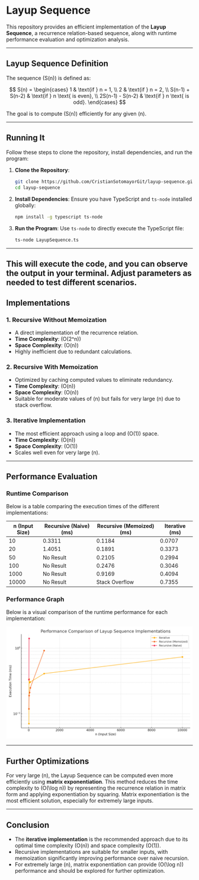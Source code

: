 # Layup Sequence

This repository provides an efficient implementation of the **Layup Sequence**, a recurrence relation-based sequence, along with runtime performance evaluation and optimization analysis.

---

## Layup Sequence Definition

The sequence \(S(n)\) is defined as:

$$
S(n) = 
\begin{cases} 
1 & \text{if } n = 1, \\
2 & \text{if } n = 2, \\
S(n-1) + S(n-2) & \text{if } n \text{ is even}, \\
2S(n-1) - S(n-2) & \text{if } n \text{ is odd}.
\end{cases}
$$

The goal is to compute \(S(n)\) efficiently for any given \(n\).

---

## Running It

Follow these steps to clone the repository, install dependencies, and run the program:

1. **Clone the Repository**:
   ```bash
   git clone https://github.com/CristianSotomayorGit/layup-sequence.git
   cd layup-sequence
   ```

2. **Install Dependencies**:
   Ensure you have TypeScript and `ts-node` installed globally:
   ```bash
   npm install -g typescript ts-node
   ```

3. **Run the Program**:
   Use `ts-node` to directly execute the TypeScript file:
   ```bash
   ts-node LayupSequence.ts
   ```

---

This will execute the code, and you can observe the output in your terminal. Adjust parameters as needed to test different scenarios.
---

## Implementations

### **1. Recursive Without Memoization**
- A direct implementation of the recurrence relation.
- **Time Complexity**: \(O(2^n)\)
- **Space Complexity**: \(O(n)\)
- Highly inefficient due to redundant calculations.

### **2. Recursive With Memoization**
- Optimized by caching computed values to eliminate redundancy.
- **Time Complexity**: \(O(n)\)
- **Space Complexity**: \(O(n)\)
- Suitable for moderate values of \(n\) but fails for very large \(n\) due to stack overflow.

### **3. Iterative Implementation**
- The most efficient approach using a loop and \(O(1)\) space.
- **Time Complexity**: \(O(n)\)
- **Space Complexity**: \(O(1)\)
- Scales well even for very large \(n\).

---

## Performance Evaluation

### Runtime Comparison

Below is a table comparing the execution times of the different implementations:

| **n (Input Size)** | **Recursive (Naive) (ms)** | **Recursive (Memoized) (ms)** | **Iterative (ms)** |
|---------------------|----------------------------|-------------------------------|--------------------|
| 10                 | 0.3311                    | 0.1184                        | 0.0707            |
| 20                 | 1.4051                    | 0.1891                        | 0.3373            |
| 50                 | No Result                 | 0.2105                        | 0.2994            |
| 100                | No Result                 | 0.2476                        | 0.3046            |
| 1000               | No Result                 | 0.9169                        | 0.4094            |
| 10000              | No Result                 | Stack Overflow                | 0.7355            |

### Performance Graph

Below is a visual comparison of the runtime performance for each implementation:

![Results](/layup_sequence_performance.png)

---

## Further Optimizations

For very large \(n\), the Layup Sequence can be computed even more efficiently using **matrix exponentiation**. This method reduces the time complexity to \(O(\log n)\) by representing the recurrence relation in matrix form and applying exponentiation by squaring. Matrix exponentiation is the most efficient solution, especially for extremely large inputs.

---

## Conclusion

- The **iterative implementation** is the recommended approach due to its optimal time complexity \(O(n)\) and space complexity \(O(1)\).
- Recursive implementations are suitable for smaller inputs, with memoization significantly improving performance over naive recursion.
- For extremely large \(n\), matrix exponentiation can provide \(O(\log n)\) performance and should be explored for further optimization.